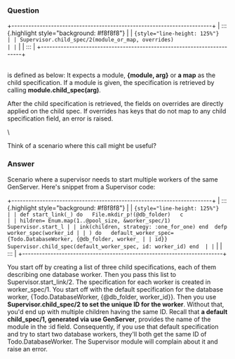 ### Question
+-----------------------------------------------------------------------+
| ::: {.highlight style="background: #f8f8f8"}                          |
| ``` {style="line-height: 125%"}                                       |
| Supervisor.child_spec/2(module_or_map, overrides)                     |
| ```                                                                   |
| :::                                                                   |
+-----------------------------------------------------------------------+

\
is defined as below: It expects a module, **{module, arg}** or **a map**
as the child specification. If a module is given, the specification is
retrieved by calling **module.child\_spec(arg)**.

<div>

After the child specification is retrieved, the fields on overrides are
directly applied on the child spec. If overrides has keys that do not
map to any child specification field, an error is raised.

</div>

<div>

\

</div>

<div>

Think of a scenario where this call might be useful?

</div>


### Answer
Scenario where a supervisor needs to start multiple workers of the same
GenServer. Here\'s snippet from a Supervisor code:

<div>

+-----------------------------------------------------------------------+
| ::: {.highlight style="background: #f8f8f8"}                          |
| ``` {style="line-height: 125%"}                                       |
| def start_link(_) do   File.mkdir_p!(@db_folder)   c                  |
| hildren= Enum.map(1..@pool_size, &worker_spec/1)   Supervisor.start_l |
| ink(children, strategy: :one_for_one) end  defp worker_spec(worker_id |
| ) do   default_worker_spec={Todo.DatabaseWorker, {@db_folder, worker_ |
| id}}   Supervisor.child_spec(default_worker_spec, id: worker_id) end  |
| ```                                                                   |
| :::                                                                   |
+-----------------------------------------------------------------------+

<div>

<div>

<div>

<div>

You start off by creating a list of three child specifications, each of
them describing one database worker. Then you pass this list to
Supervisor.start\_link/2. The specification for each worker is created
in worker\_spec/1. You start off with the default specification for the
database worker, {Todo.DatabaseWorker, {\@db\_folder, worker\_id}}. Then
you use **Supervisor.child\_spec/2 to set the unique ID for the
worker**. Without that, you'd end up with multiple children having the
same ID. Recall that **a default child\_spec/1, generated via use
GenServer**, provides the name of the module in the :id field.
Consequently, if you use that default specification and try to start two
database workers, they'll both get the same ID of Todo.DatabaseWorker.
The Supervisor module will complain about it and raise an error. 

</div>

</div>

</div>

</div>

</div>


